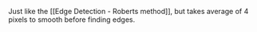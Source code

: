 Just like the [[Edge Detection - Roberts method]], but takes average of 4 pixels to smooth before finding edges.